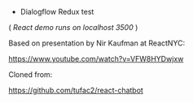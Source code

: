 * Dialogflow Redux test

( *React demo runs on localhost 3500* )

Based on presentation by Nir Kaufman at ReactNYC:

https://www.youtube.com/watch?v=VFW8HYDwjxw

Cloned from:

https://github.com/tufac2/react-chatbot